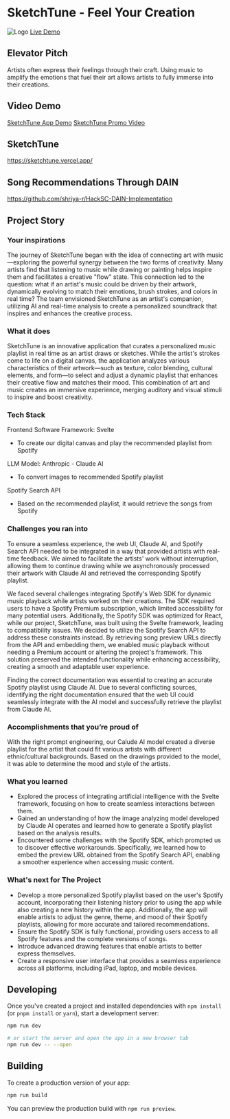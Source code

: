 # SketchTune - Feel Your Creation
![Logo](https://github.com/noahpin/sketchtune/blob/main/assets/logo.png?raw=true)
[Live Demo](https://sketchtune.vercel.app/)

## Elevator Pitch
Artists often express their feelings through their craft. Using music to amplify the emotions that fuel their art allows artists to fully immerse into their creations.

## Video Demo
[SketchTune App Demo](https://youtube.com/watch?v=Rd0SeUE460M)
[SketchTune Promo Video](https://www.youtube.com/watch?v=VHhIngk8Rn0)

## SketchTune
https://sketchtune.vercel.app/

## Song Recommendations Through DAIN
https://github.com/shriya-r/HackSC-DAIN-Implementation

## Project Story

### Your inspirations
The journey of SketchTune began with the idea of connecting art with music—exploring the powerful synergy between the two forms of creativity. Many artists find that listening to music while drawing or painting helps inspire them and facilitates a creative "flow" state. This connection led to the question: what if an artist's music could be driven by their artwork, dynamically evolving to match their emotions, brush strokes, and colors in real time? The team envisioned SketchTune as an artist's companion, utilizing AI and real-time analysis to create a personalized soundtrack that inspires and enhances the creative process.

### What it does
SketchTune is an innovative application that curates a personalized music playlist in real time as an artist draws or sketches. While the artist's strokes come to life on a digital canvas, the application analyzes various characteristics of their artwork—such as texture, color blending, cultural elements, and form—to select and adjust a dynamic playlist that enhances their creative flow and matches their mood. This combination of art and music creates an immersive experience, merging auditory and visual stimuli to inspire and boost creativity.
### Tech Stack
Frontend Software Framework: Svelte
- To create our digital canvas and play the recommended playlist from Spotify
  
LLM Model: Anthropic - Claude AI
- To convert images to recommended Spotify playlist
  
Spotify Search API
- Based on the recommended playlist, it would retrieve the songs from Spotify
  

### Challenges you ran into
To ensure a seamless experience, the web UI, Claude AI, and Spotify Search API needed to be integrated in a way that provided artists with real-time feedback. We aimed to facilitate the artists' work without interruption, allowing them to continue drawing while we asynchronously processed their artwork with Claude AI and retrieved the corresponding Spotify playlist.

We faced several challenges integrating Spotify's Web SDK for dynamic music playback while artists worked on their creations. The SDK required users to have a Spotify Premium subscription, which limited accessibility for many potential users. Additionally, the Spotify SDK was optimized for React, while our project, SketchTune, was built using the Svelte framework, leading to compatibility issues.
We decided to utilize the Spotify Search API to address these constraints instead. By retrieving song preview URLs directly from the API and embedding them, we enabled music playback without needing a Premium account or altering the project's framework. This solution preserved the intended functionality while enhancing accessibility, creating a smooth and adaptable user experience.

Finding the correct documentation was essential to creating an accurate Spotify playlist using Claude AI. Due to several conflicting sources, identifying the right documentation ensured that the web UI could seamlessly integrate with the AI model and successfully retrieve the playlist from Claude AI.

### Accomplishments that you’re proud of
With the right prompt engineering, our Calude AI model created a diverse playlist for the artist that could fit various artists with different ethnic/cultural backgrounds. Based on the drawings provided to the model, it was able to determine the mood and style of the artists.

### What you learned
- Explored the process of integrating artificial intelligence with the Svelte framework, focusing on how to create seamless interactions between them.
- Gained an understanding of how the image analyzing model developed by Claude AI operates and learned how to generate a Spotify playlist based on the analysis results.
- Encountered some challenges with the Spotify SDK, which prompted us to discover effective workarounds. Specifically, we learned how to embed the preview URL obtained from the Spotify Search API, enabling a smoother experience when accessing music content.

### What's next for The Project
- Develop a more personalized Spotify playlist based on the user's Spotify account, incorporating their listening history prior to using the app while also creating a new history within the app. Additionally, the app will enable artists to adjust the genre, theme, and mood of their Spotify playlists, allowing for more accurate and tailored recommendations.
- Ensure the Spotify SDK is fully functional, providing users access to all Spotify features and the complete versions of songs.
- Introduce advanced drawing features that enable artists to better express themselves.
- Create a responsive user interface that provides a seamless experience across all platforms, including iPad, laptop, and mobile devices.


## Developing

Once you've created a project and installed dependencies with `npm install` (or `pnpm install` or `yarn`), start a development server:

```bash
npm run dev

# or start the server and open the app in a new browser tab
npm run dev -- --open
```

## Building

To create a production version of your app:

```bash
npm run build
```

You can preview the production build with `npm run preview`.
